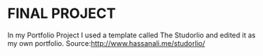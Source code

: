 # FINAL PROJECT
In my Portfolio Project I used a template called The Studorlio and edited it as my own portfolio.
Source:http://www.hassanali.me/studorlio/
